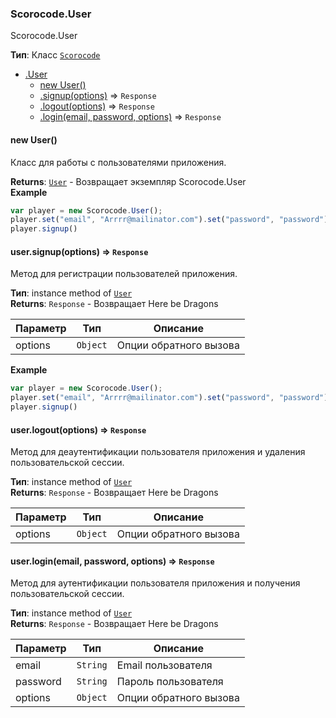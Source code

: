 <a name="Scorocode.User"></a>

### Scorocode.User
Scorocode.User

**Тип**: Класс <code>[Scorocode](#Scorocode)</code>  

* [.User](#Scorocode.User)
    * [new User()](#new_Scorocode.User_new)
    * [.signup(options)](#Scorocode.User+signup) ⇒ <code>Response</code>
    * [.logout(options)](#Scorocode.User+logout) ⇒ <code>Response</code>
    * [.login(email, password, options)](#Scorocode.User+login) ⇒ <code>Response</code>

<a name="new_Scorocode.User_new"></a>

#### new User()
Класс для работы с пользователями приложения.

**Returns**: <code>[User](#Scorocode.User)</code> - Возвращает экземпляр Scorocode.User  
**Example**  
```js
var player = new Scorocode.User();
player.set("email", "Arrrr@mailinator.com").set("password", "password").set("username", "ArrrrPirate");
player.signup()
```
<a name="Scorocode.User+signup"></a>

#### user.signup(options) ⇒ <code>Response</code>
Метод для регистрации пользователей приложения.

**Тип**: instance method of <code>[User](#Scorocode.User)</code>  
**Returns**: <code>Response</code> - Возвращает Here be Dragons  

| Параметр | Тип | Описание |
| --- | --- | --- |
| options | <code>Object</code> | Опции обратного вызова |

**Example**  
```js
var player = new Scorocode.User();
player.set("email", "Arrrr@mailinator.com").set("password", "password").set("username", "ArrrrPirate");
player.signup()
```
<a name="Scorocode.User+logout"></a>

#### user.logout(options) ⇒ <code>Response</code>
Метод для деаутентификации пользователя приложения и удаления пользовательской сессии.

**Тип**: instance method of <code>[User](#Scorocode.User)</code>  
**Returns**: <code>Response</code> - Возвращает Here be Dragons  

| Параметр | Тип | Описание |
| --- | --- | --- |
| options | <code>Object</code> | Опции обратного вызова |

<a name="Scorocode.User+login"></a>

#### user.login(email, password, options) ⇒ <code>Response</code>
Метод для аутентификации пользователя приложения и получения пользовательской сессии.

**Тип**: instance method of <code>[User](#Scorocode.User)</code>  
**Returns**: <code>Response</code> - Возвращает Here be Dragons  

| Параметр | Тип | Описание |
| --- | --- | --- |
| email | <code>String</code> | Email пользователя |
| password | <code>String</code> | Пароль пользователя |
| options | <code>Object</code> | Опции обратного вызова |
